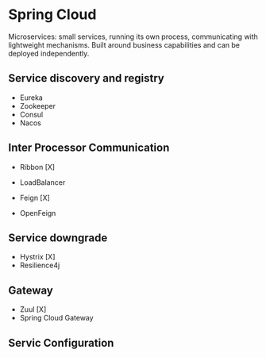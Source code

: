 # Spring Cloud

Microservices: small services, running its own process, communicating with lightweight mechanisms. Built around business capabilities and can be deployed independently.

## Service discovery and registry 
* Eureka
* Zookeeper
* Consul
* Nacos

## Inter Processor Communication
* Ribbon [X]
* LoadBalancer

* Feign [X]
* OpenFeign

## Service downgrade
* Hystrix [X]
* Resilience4j

## Gateway
* Zuul [X]
* Spring Cloud Gateway

## Servic Configuration